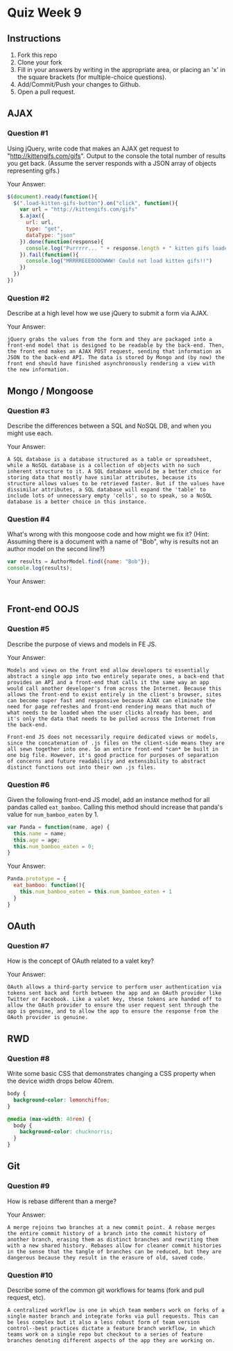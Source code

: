 # Quiz Week 9

## Instructions

1. Fork this repo
2. Clone your fork
3. Fill in your answers by writing in the appropriate area, or placing an 'x' in
the square brackets (for multiple-choice questions).
4. Add/Commit/Push your changes to Github.
5. Open a pull request.

## AJAX

### Question #1

Using jQuery, write code that makes an AJAX get request to "http://kittengifs.com/gifs". Output to the console the total number of results you get back. (Assume the server responds with a JSON array of objects representing gifs.)

Your Answer:
```js
$(document).ready(function(){
  $(".load-kitten-gifs-button").on("click", function(){
    var url = "http://kittengifs.com/gifs"
    $.ajax({
      url: url,
      type: "get",
      dataType: "json"
    }).done(function(response){
      console.log("Purrrrr... " + response.length + " kitten gifs loaded.")
    }).fail(function(){
      console.log("MRRRREEEOOOOWWW! Could not load kitten gifs!!")
    })
  })
})
```

### Question #2

Describe at a high level how we use jQuery to submit a form via AJAX.

Your Answer:
```text
jQuery grabs the values from the form and they are packaged into a front-end model that is designed to be readable by the back-end. Then, the front end makes an AJAX POST request, sending that information as JSON to the back-end API. The data is stored by Mongo and (by now) the front end should have finished asynchronously rendering a view with the new information.
```


## Mongo / Mongoose

### Question #3

Describe the differences between a SQL and NoSQL DB, and when you might use each.

Your Answer:
```text
A SQL database is a database structured as a table or spreadsheet, while a NoSQL database is a collection of objects with no such inherent structure to it. A SQL database would be a better choice for storing data that mostly have similar attributes, because its structure allows values to be retrieved faster. But if the values have dissimilar attributes, a SQL database will expand the 'table' to include lots of unnecessary empty 'cells', so to speak, so a NoSQL database is a better choice in this instance.
```


### Question #4

What's wrong with this mongoose code and how might we fix it?
(Hint: Assuming there is a document with a name of "Bob", why is results not an author model on the second line?)

```js
var results = AuthorModel.find({name: "Bob"});
console.log(results);
```

Your Answer:
```text

```

## Front-end OOJS

### Question #5

Describe the purpose of views and models in FE JS.

Your Answer:
```text
Models and views on the front end allow developers to essentially abstract a single app into two entirely separate ones, a back-end that provides an API and a front-end that calls it the same way an app would call another developer's from across the Internet. Because this allows the front-end to exist entirely in the client's browser, sites can become super fast and responsive because AJAX can eliminate the need for page refreshes and front-end rendering means that much of what needs to be loaded when the user clicks already has been, and it's only the data that needs to be pulled across the Internet from the back-end.

Front-end JS does not necessarily require dedicated views or models, since the concatenation of .js files on the client-side means they are all sewn together into one. So an entire front-end *can* be built in one big file. However, it's good practice for purposes of separation of concerns and future readability and extensibility to abstract distinct functions out into their own .js files.
```

### Question #6

Given the following front-end JS model, add an instance method for all pandas called `eat_bamboo`. Calling this method should increase that panda's value for `num_bamboo_eaten` by 1.

```js
var Panda = function(name, age) {
  this.name = name;
  this.age = age;
  this.num_bamboo_eaten = 0;
}
```

Your Answer:
```js
Panda.prototype = {
  eat_bamboo: function(){
    this.num_bamboo_eaten = this.num_bamboo_eaten + 1
  }
}
```


## OAuth

### Question #7

How is the concept of OAuth related to a valet key?

Your Answer:
```text
OAuth allows a third-party service to perform user authentication via tokens sent back and forth between the app and an OAuth provider like Twitter or Facebook. Like a valet key, these tokens are handed off to allow the OAuth provider to ensure the user request sent through the app is genuine, and to allow the app to ensure the response from the OAuth provider is genuine.
```


## RWD

### Question #8

Write some basic CSS that demonstrates changing a CSS property when the device width drops below 40rem.

```css
body {
  background-color: lemonchiffon;
}

@media (max-width: 40rem) {
  body {
    background-color: chucknorris;
  }
}
```

## Git

### Question #9

How is rebase different than a merge?

Your Answer:
```text
A merge rejoins two branches at a new commit point. A rebase merges the entire commit history of a branch into the commit history of another branch, erasing them as distinct branches and rewriting them with a new shared history. Rebases allow for cleaner commit histories in the sense that the tangle of branches can be reduced, but they are dangerous because they result in the erasure of old, saved code.
```

### Question #10

Describe some of the common git workflows for teams (fork and pull request, etc).

```text
A centralized workflow is one in which team members work on forks of a single master branch and integrate forks via pull requests. This can be less complex but it also a less robust form of team version control--best practices dictate a feature branch workflow, in which teams work on a single repo but checkout to a series of feature branches denoting different aspects of the app they are working on.
```
